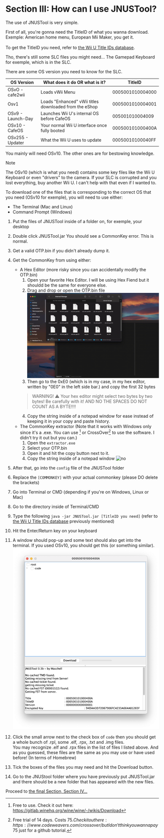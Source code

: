 # Section III: How can I use JNUSTool?

The use of JNUSTool is very simple.

First of all, you're gonna need the TitleID of what you wanna download. <br>
Exemple: American home menu, European Mii Maker, you get it. <br> <br> To get the TitleID you need, refer to [the Wii U Title IDs database](https://wiiubrew.org/wiki/Title_database).

Tho, there's still some SLC files you might need... The Gamepad Keyboard for exemple, which is in the SLC.

There are some OS version you need to know for the SLC.

| OS Version | What does it do OR what is it? | TitleID |
| ---| --- | --- |
| OSvO - cafe2wii | Loads vWii Menu | 0005001010004000 |
| Osv1 | Loads "Enhanced" vWii titles downloaded from the eShop | 0005001010004001 |
| OSv9 - Launch-Day | Launches Wii U's internal OS before CafeOS | 005001010004009 |
| OSv10 - CafeOS | Your normal Wii U interface once fully booted | 000500101000400A |
| OSv255 - Updater | What the Wii U uses to update | 00050010100040FF |

You mainly will need OSv10. The other ones are for bestowing knowledge.

> [!NOTE]
> The OSv10 (which is what you need) contains some key files like the Wii U Keyboard or even "drivers" to the camera. If your SLC is corrupted and you lost everything, buy another Wii U. I can't help with that even if I wanted to.

To download one of the files that is corresponding to the correct OS that you need (OSv10 for exemple), you will need to use either:

- The Terminal (Mac and Linux)
- Command Prompt (Windows)

1. Put the files of JNUSTool inside of a folder on, for exemple, your desktop
2. Double click JNUSTool.jar
You should see a CommonKey error. This is normal.
3. Get a valid OTP.bin if you didn't already dump it.
4. Get the CommonKey from using either:
    - A Hex Editor (more risky since you can accidentally modify the OTP.bin)
        1. Open your favorite Hex Editor. I will be using Hex Fiend but it shouldd be the same for everyone else.
        2. Drag and drop or open the OTP.bin file
        ![Draging and dropping the OTP.bin inside of the hex editor I'm using](/assets/images/drag_and_drop_otp.gif)
        3. Then go to the 0xE0 (which is in my case, in my hex editor, written by "0E0" in the left side bar.) and copy the first 32 bytes
        > WARNING! :warning: Your hex editor might select two bytes by two bytes! Be carefully with it! AND NO THE SPACES DO NOT COUNT AS A BYTE!!!!
        4. Copy the string inside of a notepad window for ease instead of keeping it in your copy and paste history.
    - The CommonKey extractor (Note that it works with Windows only since it's a .exe. You can use [^1] or CrossOver[^2] to use the software. I didn't try it out but you can.)
        1. Open the `extractor.exe`
        2. Select your OTP.bin 
        3. Open it and hit the copy button next to it. 
        4. Copy the string inside of a notepad window
        ![no](/assets/images/commonkey_extractor_section3.gif)

5. After that, go into the `config` file of the JNUSTool folder
6. Replace the `[COMMONKEY]` with your actual commonkey (please DO delete the brackets)
6. Go into Terminal or CMD (depending if you're on Windows, Linux or Mac)
7. Go to the directory inside of Terminal/CMD
8. Type the following `java -jar JNUSTool.jar [TitleID you need]` (refer to [the Wii U Title IDs database](https://wiiubrew.org/wiki/Title_database) previously mentioned)
9. Hit the Enter/Return key on your keyboard
10. A window should pop-up and some text should also get into the terminal. If you used OSv10, you should get this (or something similar). ![nuh uh no alts](/assets/images/jnustool_osv10.png) 
11. Click the small arrow next to the check box of `code` then you should get a whole bunch of .rpl, some .elf, .rpx, .txt and .img files. <br> You may recognize .elf and .rpx files in the list of files I listed above. And as you guessed, these files are the same as you may use or have used before! (In terms of Homebrew)
12. Tick the boxes of the files you may need and hit the Download button.
13. Go to the JNUStool folder where you have previously put JNUSTool.jar and there should be a new folder that has appeared with the new files.

Proceed to [the final Section, Section IV...](/assets/Section4.md)

[^1]: Free to use. Check it out here: https://gitlab.winehq.org/wine/wine/-/wikis/Download
[^2]: Free trial of 14 days. Costs 75$. Check it out here: https://www.codeweavers.com/crossover/ but I don't think you wanna pay 75$ just for a github tutorial.